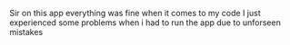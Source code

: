 Sir on this app everything was fine when it comes to my code I just experienced some problems when i had to run the app due to unforseen mistakes
 
 
